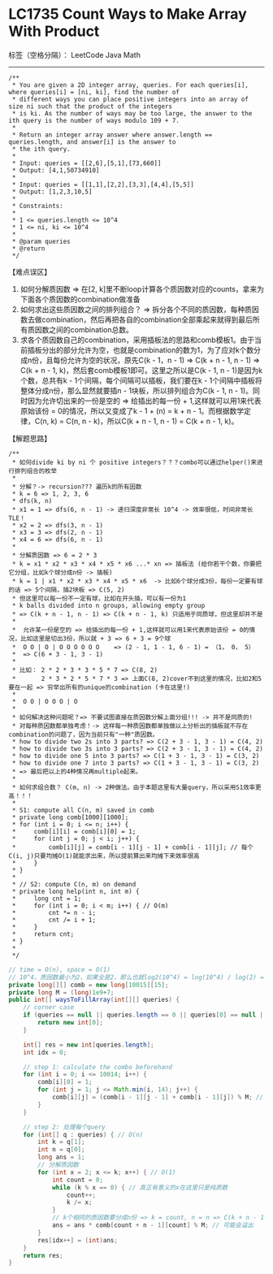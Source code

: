 # LC1735 Count Ways to Make Array With Product

标签（空格分隔）： LeetCode Java Math

---
    /**
     * You are given a 2D integer array, queries. For each queries[i], where queries[i] = [ni, ki], find the number of
     * different ways you can place positive integers into an array of size ni such that the product of the integers
     * is ki. As the number of ways may be too large, the answer to the ith query is the number of ways modulo 109 + 7.
     *
     * Return an integer array answer where answer.length == queries.length, and answer[i] is the answer to
     * the ith query.
     *
     * Input: queries = [[2,6],[5,1],[73,660]]
     * Output: [4,1,50734910]
     *
     * Input: queries = [[1,1],[2,2],[3,3],[4,4],[5,5]]
     * Output: [1,2,3,10,5]
     *
     * Constraints:
     *
     * 1 <= queries.length <= 10^4
     * 1 <= ni, ki <= 10^4
     *
     * @param queries
     * @return
     */

【难点误区】

1. 如何分解质因数 => 在[2, k]里不断loop计算各个质因数对应的counts，拿来为下面各个质因数的combination做准备
2. 如何求出这些质因数之间的排列组合？ => 拆分各个不同的质因数，每种质因数去做combination，然后再把各自的combination全部乘起来就得到最后所有质因数之间的combination总数。
3. 求各个质因数自己的combination，采用插板法的思路和comb模板1。由于当前插板分出的部分允许为空，也就是combination的数为1，为了应对k个数分成n份，且每份允许为空的状况，原先C(k - 1，n - 1) => C(k + n - 1, n - 1) => C(k + n - 1, k)，然后套comb模板1即可。这里之所以是C(k - 1, n - 1)是因为k个数，总共有k - 1个间隔，每个间隔可以插板，我们要在k - 1个间隔中插板将整体分成n份，那么显然就要插n - 1块板，所以排列组合为C(k - 1, n - 1)。同时因为允许切出来的一份是空的 => 给插出的每一份 + 1,这样就可以用1来代表原始该份 = 0的情况，所以又变成了k - 1 + (n) = k + n - 1。而根据数学定律，C(n, k) = C(n, n - k)，所以C(k + n - 1, n - 1) = C(k + n - 1, k)。

【解题思路】

```
/**
 * 如何divide ki by ni 个 positive integers？？？combo可以通过helper()来进行排列组合的枚举
 *
 * 分解？-> recursion??? 遍历k的所有因数
 * k = 6 => 1, 2, 3, 6
 * dfs(k, n)
 * x1 = 1 => dfs(6, n - 1) -> 递归深度非常长 10^4 -> 效率很低，时间非常长TLE！
 * x2 = 2 => dfs(3, n - 1)
 * x3 = 3 => dfs(2, n - 1)
 * x4 = 6 => dfs(6, n - 1)
 *
 * 分解质因数 => 6 = 2 * 3
 * k = x1 * x2 * x3 * x4 * x5 * x6 ...* xn => 插板法 (给你若干个数，你要把它分组，比如k个球分成n份 -> 插板)
 * k = 1 | x1 * x2 * x3 * x4 * x5 * x6  -> 比如6个球分成3份，每份一定要有球的话 => 5个间隔，插2块板 => C(5, 2)
 * 但这里可以每一份不一定有球，比如在开头插，可以有一份为1
 * k balls divided into n groups, allowing empty group
 * => C(k + n - 1, n - 1) => C(k + n - 1, k) 只适用于同质球，但这里却并不是
 *
 *  允许某一份是空的 => 给插出的每一份 + 1,这样就可以用1来代表原始该份 = 0的情况，比如这里是切出3份，所以就 + 3 => 6 + 3 = 9个球
 *  O O | O | O O O O O O    => (2 - 1, 1 - 1, 6 - 1) = （1， 0， 5）
 *  => C(6 + 3 - 1, 3 - 1)
 *
 * 比如： 2 * 2 * 3 * 3 * 5 * 7 => C(8, 2)
 *       2 * 3 * 2 * 5 * 7 * 3 => 上面C(8, 2)cover不到这里的情况，比如2和5要在一起 => 穷举出所有的unique的combination (卡在这里!)
 *
 *  O O | O O O | O
 *
 * 如何解决这种问题呢？=> 不要试图直接在质因数分解上面分组!!! -> 并不是同质的!
 * 对每种质因数都单独考虑！-> 这样每一种质因数都单独做以上分析出的插板就不存在combination的问题了，因为当前只有"一种"质因数。
 * how to divide two 2s into 3 parts? => C(2 + 3 - 1, 3 - 1) = C(4, 2)
 * how to divide two 3s into 3 parts? => C(2 + 3 - 1, 3 - 1) = C(4, 2)
 * how to divide one 5 into 3 parts? => C(1 + 3 - 1, 3 - 1) = C(3, 2)
 * how to divide one 7 into 3 parts? => C(1 + 3 - 1, 3 - 1) = C(3, 2)
 * => 最后把以上的4种情况再multiple起来。
 *
 * 如何求组合数？ C(m, n) -> 2种做法。由于本题这里有大量query，所以采用S1效率更高！！！
 *
 * S1: compute all C(n, m) saved in comb
 * private long comb[1000][1000];
 * for (int i = 0; i <= n; i++) {
 *     comb[i][i] = comb[i][0] = 1;
 *     for (int j = 0; j < i; j++) {
 *         comb[i][j] = comb[i - 1][j - 1] + comb[i - 1][j]; // 每个C(i, j)只要均摊O(1)就能求出来，所以提前算出来均摊下来效率很高
 *     }
 * }
 *
 * // S2: compute C(n, m) on demand
 * private long help(int n, int m) {
 *     long cnt = 1;
 *     for (int i = 0; i < m; i++) { // O(m)
 *         cnt *= n - i;
 *         cnt /= i + 1;
 *     }
 *     return cnt;
 * }
 *
 */
```


```java     
// time = O(n), space = O(1)
// 10^4，质因数最小为2，如果全是2，那么也就log2(10^4) = log(10^4) / log(2) = 4/log(2) = 13.29 = 14个
private long[][] comb = new long[10015][15];
private long M = (long)1e9+7;
public int[] waysToFillArray(int[][] queries) {
    // corner case
    if (queries == null || queries.length == 0 || queries[0] == null || queries[0].length == 0) {
        return new int[0];
    }

    int[] res = new int[queries.length];
    int idx = 0;

    // step 1: calculate the combo beforehand
    for (int i = 0; i <= 10014; i++) {
        comb[i][0] = 1;
        for (int j = 1; j <= Math.min(i, 14); j++) {
            comb[i][j] = (comb[i - 1][j - 1] + comb[i - 1][j]) % M; // 所有组合数都算出来了
        }
    }

    // step 2: 处理每个query
    for (int[] q : queries) { // O(n)
        int k = q[1];
        int n = q[0];
        long ans = 1;
        // 分解质因数
        for (int x = 2; x <= k; x++) { // O(1)
            int count = 0;
            while (k % x == 0) { // 真正有意义的x在这里只是纯质数
                count++;
                k /= x;
            }
            // k个相同的质因数要分成n份 => k = count, n = n => C(k + n - 1, k) = C(count + n - 1, count)
            ans = ans * comb[count + n - 1][count] % M; // 可能会溢出
        }
        res[idx++] = (int)ans;
    }
    return res;
}
```
